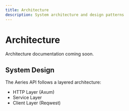 ```yaml
---
title: Architecture
description: System architecture and design patterns
---
```


# Architecture

Architecture documentation coming soon.

## System Design

The Aeries API follows a layered architecture:

- HTTP Layer (Axum)
- Service Layer
- Client Layer (Reqwest)
